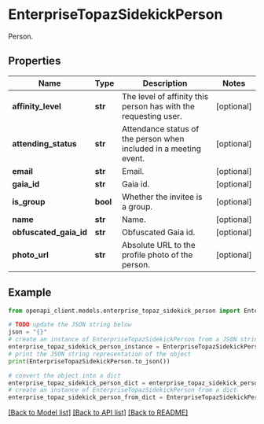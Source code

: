 # EnterpriseTopazSidekickPerson

Person.

## Properties

Name | Type | Description | Notes
------------ | ------------- | ------------- | -------------
**affinity_level** | **str** | The level of affinity this person has with the requesting user. | [optional] 
**attending_status** | **str** | Attendance status of the person when included in a meeting event. | [optional] 
**email** | **str** | Email. | [optional] 
**gaia_id** | **str** | Gaia id. | [optional] 
**is_group** | **bool** | Whether the invitee is a group. | [optional] 
**name** | **str** | Name. | [optional] 
**obfuscated_gaia_id** | **str** | Obfuscated Gaia id. | [optional] 
**photo_url** | **str** | Absolute URL to the profile photo of the person. | [optional] 

## Example

```python
from openapi_client.models.enterprise_topaz_sidekick_person import EnterpriseTopazSidekickPerson

# TODO update the JSON string below
json = "{}"
# create an instance of EnterpriseTopazSidekickPerson from a JSON string
enterprise_topaz_sidekick_person_instance = EnterpriseTopazSidekickPerson.from_json(json)
# print the JSON string representation of the object
print(EnterpriseTopazSidekickPerson.to_json())

# convert the object into a dict
enterprise_topaz_sidekick_person_dict = enterprise_topaz_sidekick_person_instance.to_dict()
# create an instance of EnterpriseTopazSidekickPerson from a dict
enterprise_topaz_sidekick_person_from_dict = EnterpriseTopazSidekickPerson.from_dict(enterprise_topaz_sidekick_person_dict)
```
[[Back to Model list]](../README.md#documentation-for-models) [[Back to API list]](../README.md#documentation-for-api-endpoints) [[Back to README]](../README.md)


